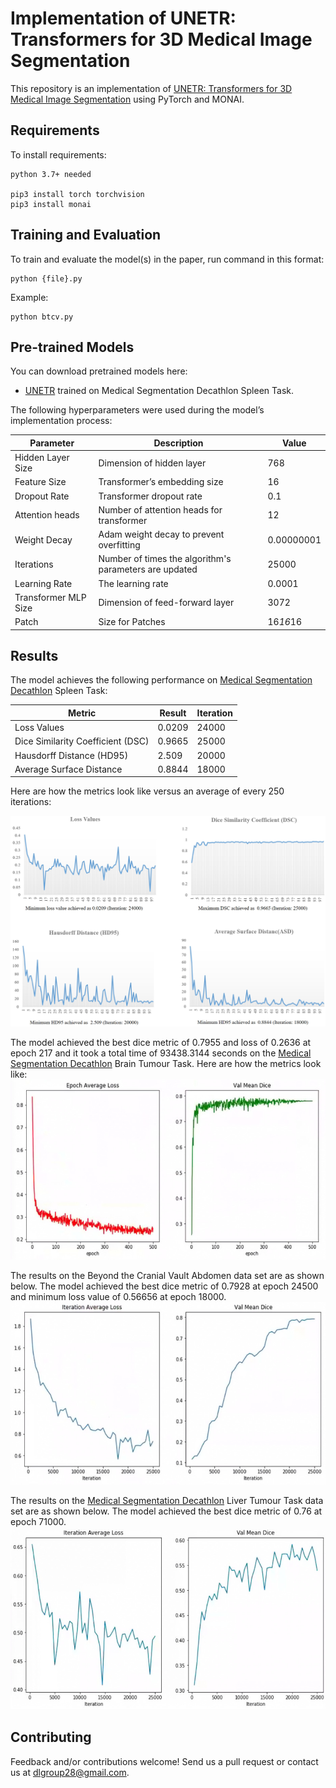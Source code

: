 # Implementation of UNETR: Transformers for 3D Medical Image Segmentation

This repository is an implementation of [UNETR: Transformers for 3D Medical Image
Segmentation](https://arxiv.org/pdf/2103.10504v1.pdf) using PyTorch and MONAI. 

## Requirements

To install requirements:

```setup
python 3.7+ needed

pip3 install torch torchvision
pip3 install monai
```

## Training and Evaluation

To train and evaluate the model(s) in the paper, run command in this format:

```train
python {file}.py
```

Example:
```train
python btcv.py
```

## Pre-trained Models

You can download pretrained models here:

- [UNETR](https://drive.google.com/file/d/1dKuJCcOTNAppF-GgEM0Sgiq9Qn8VmeZz) trained on Medical Segmentation Decathlon Spleen Task. 

The following hyperparameters were used during the model’s implementation process:

| Parameter | Description  | Value |
| ------------------ |---------------- | -------------- |
| Hidden Layer Size  |     Dimension of hidden layer          |      768       |
| Feature Size       |     Transformer’s embedding size          |      16        |
| Dropout Rate  |     Transformer dropout rate        |      0.1        |
| Attention heads  |     Number of attention heads for transformer         |      12        |
| Weight Decay | Adam weight decay to prevent overfitting | 0.00000001       |
| Iterations | Number of times the algorithm's parameters are updated | 25000       |
| Learning Rate | The learning rate | 0.0001      |
| Transformer MLP Size | Dimension of feed-forward layer | 3072      |
| Patch | Size for Patches | 16*16*16     |

## Results

The model achieves the following performance on [Medical Segmentation Decathlon](http://medicaldecathlon.com/) Spleen Task:

| Metric       | Result  | Iteration
| ------------------ |---------| ------- |
| Loss Values   |     0.0209 | 24000       |
| Dice Similarity Coefficient (DSC)  |     0.9665 | 25000       |
| Hausdorff Distance (HD95)   |     2.509 | 20000    |
| Average Surface Distance   |     0.8844 | 18000   |

Here are how the metrics look like versus an average of every 250 iterations:

![Spleen Results](../templates/static/EvaluationMetrics.jpg)

The model achieved the best dice metric of 0.7955 and loss of 0.2636 at epoch 217 and it took a total time of 93438.3144 seconds on the [Medical Segmentation Decathlon](http://medicaldecathlon.com/) Brain Tumour Task. Here are how the metrics look like:
![Brain Tumour Results](../templates/static/BrainTumour.jpeg)

The results on the Beyond the Cranial Vault Abdomen data set are as shown below. The model achieved the best dice metric of 0.7928 at epoch 24500 and minimum loss value of 0.56656 at epoch 18000.
![BTCV Results](../templates/static/BTCV.jpeg)

The results on the [Medical Segmentation Decathlon](http://medicaldecathlon.com/) Liver Tumour Task data set are as shown below. The model achieved the best dice metric of 0.76 at epoch 71000.
![Liver Tumour Results](../templates/static/Liver.jpeg)

## Contributing
Feedback and/or contributions welcome! Send us a pull request or contact us at dlgroup28@gmail.com.
